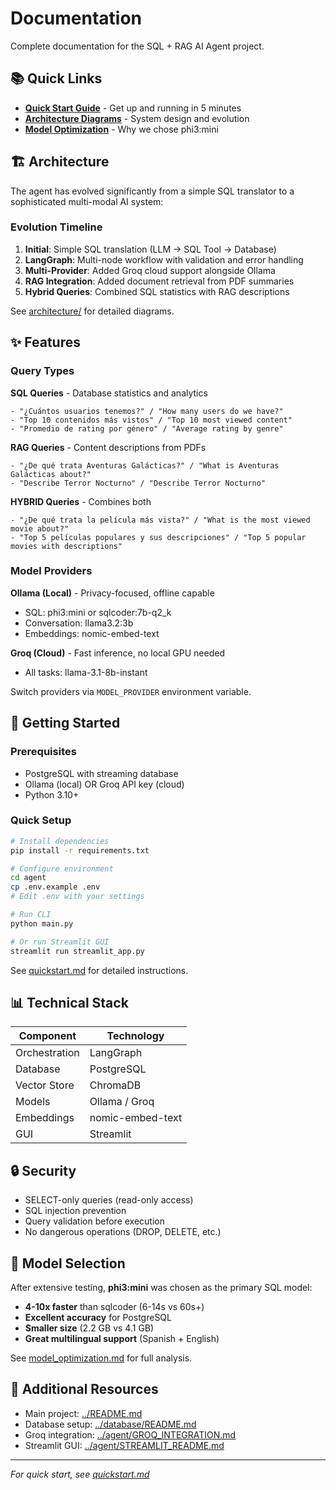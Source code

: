 # Documentation

Complete documentation for the SQL + RAG AI Agent project.

## 📚 Quick Links

- **[Quick Start Guide](quickstart.md)** - Get up and running in 5 minutes
- **[Architecture Diagrams](architecture/)** - System design and evolution
- **[Model Optimization](model_optimization.md)** - Why we chose phi3:mini

## 🏗️ Architecture

The agent has evolved significantly from a simple SQL translator to a sophisticated multi-modal AI system:

### Evolution Timeline

1. **Initial**: Simple SQL translation (LLM → SQL Tool → Database)
2. **LangGraph**: Multi-node workflow with validation and error handling
3. **Multi-Provider**: Added Groq cloud support alongside Ollama
4. **RAG Integration**: Added document retrieval from PDF summaries
5. **Hybrid Queries**: Combined SQL statistics with RAG descriptions

See [architecture/](architecture/) for detailed diagrams.

## ✨ Features

### Query Types

**SQL Queries** - Database statistics and analytics
```
- "¿Cuántos usuarios tenemos?" / "How many users do we have?"
- "Top 10 contenidos más vistos" / "Top 10 most viewed content"
- "Promedio de rating por género" / "Average rating by genre"
```

**RAG Queries** - Content descriptions from PDFs
```
- "¿De qué trata Aventuras Galácticas?" / "What is Aventuras Galácticas about?"
- "Describe Terror Nocturno" / "Describe Terror Nocturno"
```

**HYBRID Queries** - Combines both
```
- "¿De qué trata la película más vista?" / "What is the most viewed movie about?"
- "Top 5 películas populares y sus descripciones" / "Top 5 popular movies with descriptions"
```

### Model Providers

**Ollama (Local)** - Privacy-focused, offline capable
- SQL: phi3:mini or sqlcoder:7b-q2_k
- Conversation: llama3.2:3b
- Embeddings: nomic-embed-text

**Groq (Cloud)** - Fast inference, no local GPU needed
- All tasks: llama-3.1-8b-instant

Switch providers via `MODEL_PROVIDER` environment variable.

## 🚀 Getting Started

### Prerequisites

- PostgreSQL with streaming database
- Ollama (local) OR Groq API key (cloud)
- Python 3.10+

### Quick Setup

```bash
# Install dependencies
pip install -r requirements.txt

# Configure environment
cd agent
cp .env.example .env
# Edit .env with your settings

# Run CLI
python main.py

# Or run Streamlit GUI
streamlit run streamlit_app.py
```

See [quickstart.md](quickstart.md) for detailed instructions.

## 📊 Technical Stack

| Component | Technology |
|-----------|-----------|
| Orchestration | LangGraph |
| Database | PostgreSQL |
| Vector Store | ChromaDB |
| Models | Ollama / Groq |
| Embeddings | nomic-embed-text |
| GUI | Streamlit |

## 🔒 Security

- SELECT-only queries (read-only access)
- SQL injection prevention
- Query validation before execution
- No dangerous operations (DROP, DELETE, etc.)

## 📝 Model Selection

After extensive testing, **phi3:mini** was chosen as the primary SQL model:
- **4-10x faster** than sqlcoder (6-14s vs 60s+)
- **Excellent accuracy** for PostgreSQL
- **Smaller size** (2.2 GB vs 4.1 GB)
- **Great multilingual support** (Spanish + English)

See [model_optimization.md](model_optimization.md) for full analysis.

## 📖 Additional Resources

- Main project: [../README.md](../README.md)
- Database setup: [../database/README.md](../database/README.md)
- Groq integration: [../agent/GROQ_INTEGRATION.md](../agent/GROQ_INTEGRATION.md)
- Streamlit GUI: [../agent/STREAMLIT_README.md](../agent/STREAMLIT_README.md)

---

*For quick start, see [quickstart.md](quickstart.md)*
